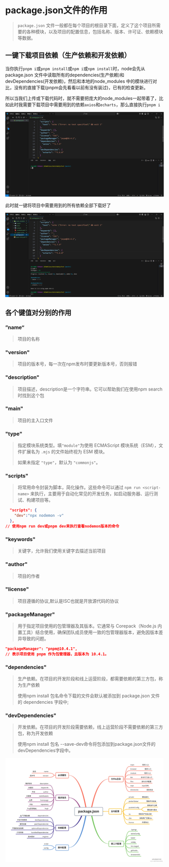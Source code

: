 # package.json文件的作用

> `package.json`  文件一般都在每个项目的根目录下面，定义了这个项目所需要的各种模块，以及项目的配置信息，包括名称、版本、许可证、依赖模块等数据。

## 一键下载项目依赖（生产依赖和开发依赖）

当你执行`pnpm i`或`pnpm install`或`npm i`或`npm install`时，node会先从package.json 文件中读取所有的dependencies(生产依赖)和devDependencies(开发依赖)，然后和本地的node_modules 中的模块进行对比，没有的直接下载(pnpm会先看看以前有没有装过)，已有的检查更新。

所以当我们上传或下载代码时，就不需要把庞大的node_modules一起带着了，比如此时我需要下载项目中需要用到的依赖`axios`和`echarts`，那么直接执行`pnpm i`

<img src='./images/04/01.png'>

此时就一键将项目中需要用到的所有依赖全部下载好了

<img src='./images/04/02.png'>

## 各个键值对分别的作用

### ”name“

> 项目的名称

### "version"

> 项目的版本号，每一次在npm发布时要更新版本号，否则报错

### "description"

> 项目描述，description是一个字符串。它可以帮助我们在使用npm search时找到这个包

### "main"

> 项目的主入口文件

### "type"

> 指定模块系统类型。填`"module"`为使用 ECMAScript 模块系统（ESM），文件扩展名为 `.mjs` 的文件始终视为 ESM 模块。
>
> 如果未指定 `"type"`，默认为 `"commonjs"`。

### "scripts"

> 将常用命令封装为脚本，简化操作。这些命令可以通过 `npm run <script-name>` 来执行，主要用于自动化常见的开发任务，如启动服务器、运行测试、构建项目等。

```json
  "scripts": {
    "dev":"npx nodemon -v"
  },
// 使用npm run dev或pnpm dev来执行查看nodemon版本的命令
```

### "keywords"

> 关键字，允许我们使用关键字去描述当前项目

### "author"

> 项目的作者

### "license"

> 项目遵循的协议,默认是ISC也就是开放源代码的协议

### "packageManager"

> 用于指定项目使用的包管理器及其版本。它通常与 Corepack（Node.js 内置工具）结合使用，确保团队成员使用一致的包管理器版本，避免因版本差异导致的问题。

```json
"packageManager": "pnpm@10.4.1",
// 表示项目使用 pnpm 作为包管理器，且版本为 10.4.1。
```

### "dependencies"

> 生产依赖。在项目的开发阶段和线上运营阶段，都需要依赖的第三方包，称为生产依赖
>
> 使用npm install 包名命令下载的文件会默认被添加到 package.json 文件的 dependencies 字段中;

### "devDependencies"

> 开发依赖。在项目的开发阶段需要依赖，线上运营阶段不需要依赖的第三方包，称为开发依赖
>
> 使用npm install 包名 --save-dev命令将包添加到package.json文件的devDependencies字段中。























<img src='./images/04/03.png'>